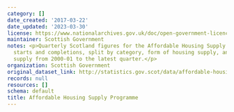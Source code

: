 ```yaml
---
category: []
date_created: '2017-03-22'
date_updated: '2023-03-30'
license: https://www.nationalarchives.gov.uk/doc/open-government-licence/version/3/
maintainer: Scottish Government
notes: <p>Quarterly Scotland figures for the Affordable Housing Supply Programme approvals,
  starts and completions, split by category, form of housing supply, and type of housing
  supply from 2000-01 to the latest quarter.</p>
organization: Scottish Government
original_dataset_link: http://statistics.gov.scot/data/affordable-housing-supply-programme
records: null
resources: []
schema: default
title: Affordable Housing Supply Programme
---
```

